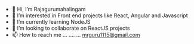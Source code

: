 - 👋 Hi, I’m Rajagurumahalingam
- 👀 I’m interested in Front end projects like React, Angular and Javascript
- 🌱 I’m currently learning NodeJS
- 💞️ I’m looking to collaborate on ReactJS projects
- 📫 How to reach me ... .... ... mrguru1115@gmail.com

<!---
rajagurumahalingam/rajagurumahalingam is a ✨ special ✨ repository because its `README.md` (this file) appears on your GitHub profile.
You can click the Preview link to take a look at your changes.
--->
